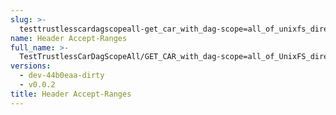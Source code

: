 ```yaml
---
slug: >-
  testtrustlesscardagscopeall-get_car_with_dag-scope=all_of_unixfs_directory_with_multiple_files_(accept_header)-header_accept-ranges
name: Header Accept-Ranges
full_name: >-
  TestTrustlessCarDagScopeAll/GET_CAR_with_dag-scope=all_of_UnixFS_directory_with_multiple_files_(Accept_Header)/Header_Accept-Ranges
versions:
  - dev-44b0eaa-dirty
  - v0.0.2
title: Header Accept-Ranges
---
```


